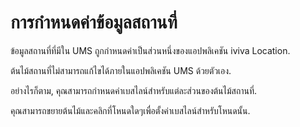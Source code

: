 # การกำหนดค่าข้อมูลสถานที่

ข้อมูลสถานที่ที่มีใน UMS ถูกกำหนดค่าเป็นส่วนหนึ่งของแอปพลิเคชัน iviva Location.

ต้นไม้สถานที่ไม่สามารถแก้ไขได้ภายในแอปพลิเคชัน UMS ด้วยตัวเอง.

อย่างไรก็ตาม, คุณสามารถกำหนดค่าเบสไลน์สำหรับแต่ละส่วนของต้นไม้สถานที่.

คุณสามารถขยายต้นไม้และคลิกที่โหนดใดๆเพื่อตั้งค่าเบสไลน์สำหรับโหนดนั้น.